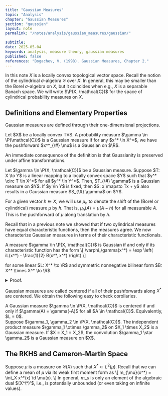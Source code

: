 ```yaml
---
title: "Gaussian Measures"
topic: "Analysis"
chapter: "Gaussian Measures"
section: "gaussian"
layout: note
permalink: "/notes/analysis/gaussian_measures/gaussian/"

subtitle: 
date: 2025-05-04
keywords: analysis, measure theory, gaussian measures
published: false
references: "Bogachev, V. (1998). Gaussian Measures, Chapter 2."
---
```


In this note $X$ is a locally convex topological vector space. Recall the notion of the cylindrical $\sigma$-algebra $\mathcal{C}$ over $X$. In general, this may be smaller than the Borel $\sigma$-algebra on $X$, but it coincides when e.g., $X$ is a separable Banach space. We will write $\P(X, \mathcal{C})$ for the space of cylindrical probability measures on $X$.

## Definitions and Elementary Properties

Gaussian measures are defined through their one-dimensional projections.

<div class='definition' name='Gaussian Measure'>
Let $X$ be a locally convex TVS. A probability measure $\gamma \in \P(\mathcal{C})$ is a Gaussian measure if for any $x^* \in X^*$, we have the pushforward $x^*_{\#} \mu$ is a Gaussian on $\R$.
</div>

An immediate consequence of the definition is that Gaussianity is preserved under affine transformations.

<div class='lemma'>
Let $\gamma \in \P(X, \mathcal{C})$ be a Gaussian measure. Suppose $T: X \to Y$ is a linear mapping to a locally convex space $Y$ such that $y^* \circ T \in X^*$ for all $y^* \in Y^*$. Then, $T_{\#} \gamma$ is a Gaussian measure on $Y$. If $y \in Y$ is fixed, then $S: x \mapsto Tx + y$ also results in a Gaussian measure $S_{\#} \gamma$ on $Y$.
</div>

For a given vector $h \in X$, we will use $\mu_h$ to denote the shift of the (Borel or cylindrical) measure $\mu$ by $h$. That is, $\mu_h(A) = \mu(A - h)$ for all measurable $A$. This is the pushforward of $\mu$ along translation by $h$.

Recall that in a previous note we showed that if two cylindrical measures have equal characteristic functions, then the measures agree. We now characterize Gaussian measures in terms of their characteristic functionals.

<div class='theorem'>
A measure $\gamma \in \P(X, \mathcal{C})$ is Gaussian if and only if its characteristic function has the form
\[
\varphi_\gamma(x^*) = \exp \left( iL(x^*) - \frac{1}{2} B(x^*, x^*) \right)
\]

for some linear $L: X^* \to \R$ and symmetric nonnegative bilinear form $B: X^* \times X^* \to \R$.
</div>
<details class='proof'>
<summary> Proof. </summary>
Suppose $\gamma$ is Gaussian. In particular, $x^* \in L^2(\gamma)$ for any $x^* \in X^*$ and so the centered weak first and second moments of $\gamma$ are well-defined, i.e.,
\[
L(x^*) = \int_X x^*(x) \d \mu(x)
\] 
\[
B(x_1^*, x_2^*) = \int_X (x_1^*(x) - L(x_1^*))(x_2^* - L(x_2^*)) \d \mu(x).
\]

We know that $L, B$ are as desired, and the characteristic function of $\gamma$ can be directly computed from the one-dimensional Gaussian characteristic function. The converse proceeds in the same manner.
</details>


Gaussian measures are called centered if all of their pushforwards along $X^*$ are centered. We obtain the following easy to check corollaries.
<div class='corollary'>
A Gaussian measure $\gamma \in \P(X, \mathcal{C})$ is centered if and only if $\gamma(A) = \gamma(-A)$ for all $A \in \mathcal{C}$. Equivalently, $L = 0$. 
</div>
<div class='corollary' name='Tensoring and Convolving Gaussians'>
Suppose $\gamma_1, \gamma_2 \in \P(X, \mathcal{C})$. The independent product measure $\gamma_1 \otimes \gamma_2$ on $X_1 \times X_2$ is a Gaussian measure. If $X = X_1 = X_2$, the convolution $\gamma_1 \star \gamma_2$ is a Gaussian measure on $X$. 
</div>

## The RKHS and Cameron-Martin Space

Suppose $\mu$ is a measure on $\mathcal{C}(X)$ such that $X^* \subset L^2(\mu)$. Recall that we can define a mean of $\mu$ via its weak first moment form as
\\[
m\_{\mu}(x^*) =  \int\_X x^\*(x) \d \mu(x).
\\]
In general, $m\_\mu$ is only an element of the algebraic dual $(X^\*)'$, i.e., is potentially unbounded (or even taking on infinite values).

